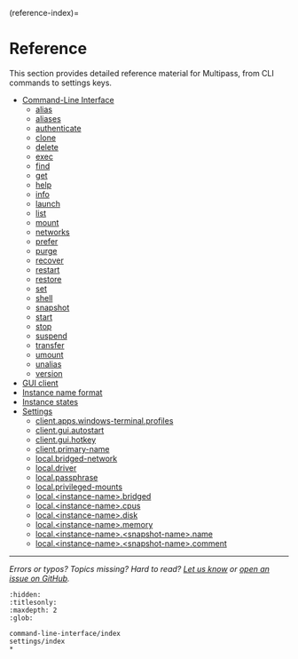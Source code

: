 (reference-index)=
# Reference

This section provides detailed reference material for Multipass, from CLI commands to settings keys.

- [Command-Line Interface](command-line-interface/index)
    - [alias](command-line-interface/alias)
    - [aliases](command-line-interface/aliases)
    - [authenticate](command-line-interface/authenticate)
    - [clone](command-line-interface/clone)
    - [delete](command-line-interface/delete)
    - [exec](command-line-interface/exec)
    - [find](command-line-interface/find)
    - [get](command-line-interface/get)
    - [help](command-line-interface/help)
    - [info](command-line-interface/info)
    - [launch](command-line-interface/launch)
    - [list](command-line-interface/list)
    - [mount](command-line-interface/mount)
    - [networks](command-line-interface/networks)
    - [prefer](command-line-interface/prefer)
    - [purge](command-line-interface/purge)
    - [recover](command-line-interface/recover)
    - [restart](command-line-interface/restart)
    - [restore](command-line-interface/restore)
    - [set](command-line-interface/set)
    - [shell](command-line-interface/shell)
    - [snapshot](command-line-interface/snapshot)
    - [start](command-line-interface/start)
    - [stop](command-line-interface/stop)
    - [suspend](command-line-interface/suspend)
    - [transfer](command-line-interface/transfer)
    - [umount](command-line-interface/umount)
    - [unalias](command-line-interface/unalias)
    - [version](command-line-interface/version)
- [GUI client](gui-client)
- [Instance name format](instance-name-format)
- [Instance states](instance-states)
- [Settings](settings/index)
    - [client.apps.windows-terminal.profiles](settings/client-apps-windows-terminal-profiles)
    - [client.gui.autostart](settings/client-gui-autostart)
    - [client.gui.hotkey](settings/client-gui-hotkey)
    - [client.primary-name](settings/client-primary-name)
    - [local.bridged-network](settings/local-bridged-network)
    - [local.driver](settings/local-driver)
    - [local.passphrase](settings/local-passphrase)
    - [local.privileged-mounts](settings/local-privileged-mounts)
    - [local.\<instance-name>.bridged](settings/local-instance-name-bridged)
    - [local.\<instance-name>.cpus](settings/local-instance-name-cpus)
    - [local.\<instance-name>.disk](settings/local-instance-name-disk)
    - [local.\<instance-name>.memory](settings/local-instance-name-memory)
    - [local.\<instance-name>.\<snapshot-name>.name](settings/local-instance-name-snapshot-name-name)
    - [local.\<instance-name>.\<snapshot-name>.comment](settings/local-instance-name-snapshot-name-comment)

---

*Errors or typos? Topics missing? Hard to read? <a href="https://docs.google.com/forms/d/e/1FAIpQLSd0XZDU9sbOCiljceh3rO_rkp6vazy2ZsIWgx4gsvl_Sec4Ig/viewform?usp=pp_url&entry.317501128=https://canonical.com/multipass/docs/reference" target="_blank">Let us know</a> or <a href="https://github.com/canonical/multipass/issues/new/choose" target="_blank">open an issue on GitHub</a>.*


```{toctree}
:hidden:
:titlesonly:
:maxdepth: 2
:glob:

command-line-interface/index
settings/index
*
